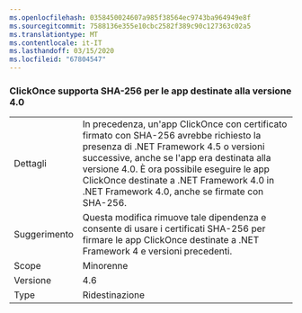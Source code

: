 ```yaml
---
ms.openlocfilehash: 0358450024607a985f38564ec9743ba964949e8f
ms.sourcegitcommit: 7588136e355e10cbc2582f389c90c127363c02a5
ms.translationtype: MT
ms.contentlocale: it-IT
ms.lasthandoff: 03/15/2020
ms.locfileid: "67804547"
---
```

### <a name="clickonce-supports-sha-256-on-40-targeted-apps"></a>ClickOnce supporta SHA-256 per le app destinate alla versione 4.0

|   |   |
|---|---|
|Dettagli|In precedenza, un'app ClickOnce con certificato firmato con SHA-256 avrebbe richiesto la presenza di .NET Framework 4.5 o versioni successive, anche se l'app era destinata alla versione 4.0. È ora possibile eseguire le app ClickOnce destinate a .NET Framework 4.0 in .NET Framework 4.0, anche se firmate con SHA-256.|
|Suggerimento|Questa modifica rimuove tale dipendenza e consente di usare i certificati SHA-256 per firmare le app ClickOnce destinate a .NET Framework 4 e versioni precedenti.|
|Scope|Minorenne|
|Versione|4.6|
|Type|Ridestinazione|
